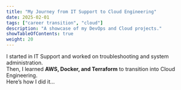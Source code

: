 ```yaml
---
title: "My Journey from IT Support to Cloud Engineering"
date: 2025-02-01
tags: ["career transition", "cloud"]
description: "A showcase of my DevOps and Cloud projects."
showTableOfContents: true
weight: 20
---
```

I started in IT Support and worked on troubleshooting and system administration.  
Then, I learned **AWS, Docker, and Terraform** to transition into Cloud Engineering.  
Here’s how I did it...

